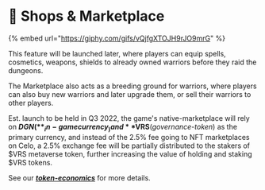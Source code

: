 # 🛒 Shops & Marketplace

{% embed url="https://giphy.com/gifs/vQjfgXTOJH9rJO9mrG" %}

This feature will be launched later, where players can equip spells, cosmetics, weapons, shields to already owned warriors before they raid the dungeons.

The Marketplace also acts as a breeding ground for warriors, where players can also buy new warriors and later upgrade them, or sell their warriors to other players.

Est. launch to be held in Q3 2022, the game's native-marketplace will rely on **$DGN(**_in-game currency_) and **$VRS**(_governance-token_) as the primary currency, and instead of the 2.5% fee going to NFT marketplaces on Celo, a 2.5% exchange fee will be partially distributed to the stakers of $VRS metaverse token, further increasing the value of holding and staking $VRS tokens.

See our [_**token-economics**_](broken-reference) for more details.
